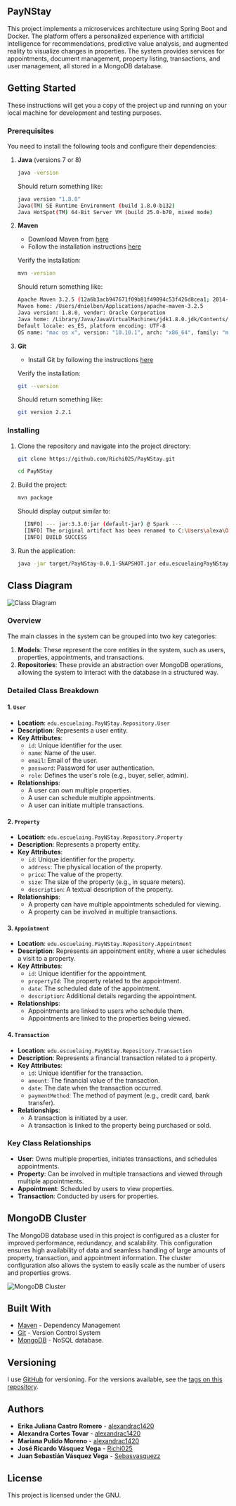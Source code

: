 ## PayNStay

This project implements a microservices architecture using Spring Boot and Docker. The platform offers a personalized experience with artificial intelligence for recommendations, predictive value analysis, and augmented reality to visualize changes in properties. The system provides services for appointments, document management, property listing, transactions, and user management, all stored in a MongoDB database.

## Getting Started

These instructions will get you a copy of the project up and running on your local machine for development and testing purposes.

### Prerequisites

You need to install the following tools and configure their dependencies:

1. **Java** (versions 7 or 8)
    ```sh
    java -version
    ```
    Should return something like:
    ```sh
    java version "1.8.0"
    Java(TM) SE Runtime Environment (build 1.8.0-b132)
    Java HotSpot(TM) 64-Bit Server VM (build 25.0-b70, mixed mode)
    ```

2. **Maven**
    - Download Maven from [here](http://maven.apache.org/download.html)
    - Follow the installation instructions [here](http://maven.apache.org/download.html#Installation)

    Verify the installation:
    ```sh
    mvn -version
    ```
    Should return something like:
    ```sh
    Apache Maven 3.2.5 (12a6b3acb947671f09b81f49094c53f426d8cea1; 2014-12-14T12:29:23-05:00)
    Maven home: /Users/dnielben/Applications/apache-maven-3.2.5
    Java version: 1.8.0, vendor: Oracle Corporation
    Java home: /Library/Java/JavaVirtualMachines/jdk1.8.0.jdk/Contents/Home/jre
    Default locale: es_ES, platform encoding: UTF-8
    OS name: "mac os x", version: "10.10.1", arch: "x86_64", family: "mac"
    ```

3. **Git**
    - Install Git by following the instructions [here](http://git-scm.com/book/en/v2/Getting-Started-Installing-Git)

    Verify the installation:
    ```sh
    git --version
    ```
    Should return something like:
    ```sh
    git version 2.2.1
    ```

### Installing

1. Clone the repository and navigate into the project directory:
    ```sh
    git clone https://github.com/Richi025/PayNStay.git

    cd PayNStay
    ```

2. Build the project:
    ```sh
    mvn package
    ```

    Should display output similar to:
    ```sh
      [INFO] --- jar:3.3.0:jar (default-jar) @ Spark ---
      [INFO] The original artifact has been renamed to C:\Users\alexa\OneDrive\Escritorio\PayNStay\target\PayNStay-0.0.1-SNAPSHOT.jar.original
      [INFO] BUILD SUCCESS
    ```

3. Run the application:
    ```sh
    java -jar target/PayNStay-0.0.1-SNAPSHOT.jar edu.escuelaingPayNStayApplication

    ```

## Class Diagram

![Class Diagram](https://github.com/Richi025/PayNStay/blob/master/images/PayNStayRelationalModelsDiagram.png)

### Overview

The main classes in the system can be grouped into two key categories:

1. **Models**: These represent the core entities in the system, such as users, properties, appointments, and transactions.
2. **Repositories**: These provide an abstraction over MongoDB operations, allowing the system to interact with the database in a structured way.

### Detailed Class Breakdown

#### 1. `User`

- **Location**: `edu.escuelaing.PayNStay.Repository.User`
- **Description**: Represents a user entity.
- **Key Attributes**:
  - `id`: Unique identifier for the user.
  - `name`: Name of the user.
  - `email`: Email of the user.
  - `password`: Password for user authentication.
  - `role`: Defines the user's role (e.g., buyer, seller, admin).
- **Relationships**:
  - A user can own multiple properties.
  - A user can schedule multiple appointments.
  - A user can initiate multiple transactions.

#### 2. `Property`

- **Location**: `edu.escuelaing.PayNStay.Repository.Property`
- **Description**: Represents a property entity.
- **Key Attributes**:
  - `id`: Unique identifier for the property.
  - `address`: The physical location of the property.
  - `price`: The value of the property.
  - `size`: The size of the property (e.g., in square meters).
  - `description`: A textual description of the property.
- **Relationships**:
  - A property can have multiple appointments scheduled for viewing.
  - A property can be involved in multiple transactions.

#### 3. `Appointment`

- **Location**: `edu.escuelaing.PayNStay.Repository.Appointment`
- **Description**: Represents an appointment entity, where a user schedules a visit to a property.
- **Key Attributes**:
  - `id`: Unique identifier for the appointment.
  - `propertyId`: The property related to the appointment.
  - `date`: The scheduled date of the appointment.
  - `description`: Additional details regarding the appointment.
- **Relationships**:
  - Appointments are linked to users who schedule them.
  - Appointments are linked to the properties being viewed.

#### 4. `Transaction`

- **Location**: `edu.escuelaing.PayNStay.Repository.Transaction`
- **Description**: Represents a financial transaction related to a property.
- **Key Attributes**:
  - `id`: Unique identifier for the transaction.
  - `amount`: The financial value of the transaction.
  - `date`: The date when the transaction occurred.
  - `paymentMethod`: The method of payment (e.g., credit card, bank transfer).
- **Relationships**:
  - A transaction is initiated by a user.
  - A transaction is linked to the property being purchased or sold.

### Key Class Relationships

- **User**: Owns multiple properties, initiates transactions, and schedules appointments.
- **Property**: Can be involved in multiple transactions and viewed through multiple appointments.
- **Appointment**: Scheduled by users to view properties.
- **Transaction**: Conducted by users for properties.

## MongoDB Cluster

The MongoDB database used in this project is configured as a cluster for improved performance, redundancy, and scalability. This configuration ensures high availability of data and seamless handling of large amounts of property, transaction, and appointment information. The cluster configuration also allows the system to easily scale as the number of users and properties grows.

![MongoDB Cluster](https://github.com/Richi025/PayNStay/blob/master/images/imageClusterMongo.png)

## Built With

* [Maven](https://maven.apache.org/) - Dependency Management
* [Git](http://git-scm.com/) - Version Control System
* [MongoDB](https://www.mongodb.com) - NoSQL database.

## Versioning

I use [GitHub](https://github.com/) for versioning. For the versions available, see the [tags on this repository](https://github.com/Richi025/PayNStay.git).

## Authors

* **Erika Juliana Castro Romero** - [alexandrac1420](https://github.com/alexandrac1420)
* **Alexandra Cortes Tovar** - [alexandrac1420](https://github.com/alexandrac1420)
* **Mariana Pulido Moreno** - [alexandrac1420](https://github.com/alexandrac1420)
* **José Ricardo Vásquez Vega** - [Richi025](https://github.com/Richi025)
* **Juan Sebastián Vásquez Vega** - [Sebasvasquezz](https://github.com/Sebasvasquezz)

## License

This project is licensed under the GNU.
